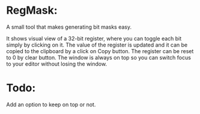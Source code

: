 # RegMask:
A small tool that makes generating bit masks easy.

It shows  visual view of a 32-bit register, where you can toggle each bit simply by clicking on it.
The value of the register is updated and it can be copied to the clipboard by a click on Copy button.
The register can be reset to 0 by clear button.
The window is always on top so you can switch focus to your editor without losing the window.

# Todo:
Add an option to keep on top or not.
